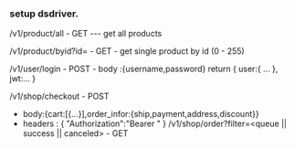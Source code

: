 ### setup dsdriver.

/v1/product/all - GET --- get all products

/v1/product/byid?id=<product-id> - GET - get single product by id (0 - 255)


/v1/user/login - POST - body :{username,password} return {
    user:{
        ...
    },
    jwt:...
}


/v1/shop/checkout - POST
- body:{cart:[{...}],order_infor:{ship,payment,address,discount}}
- headers : {
    "Authorization":"Bearer <token>"
}
/v1/shop/order?filter=<queue || success || canceled> - GET